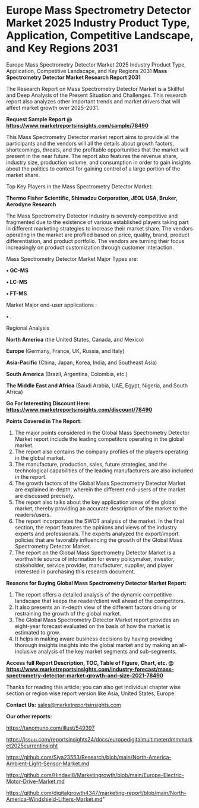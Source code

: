 # Europe Mass Spectrometry Detector Market 2025 Industry Product Type, Application, Competitive Landscape, and Key Regions 2031
Europe Mass Spectrometry Detector Market 2025 Industry Product Type, Application, Competitive Landscape, and Key Regions 2031
<strong>Mass Spectrometry Detector Market Research Report 2031</strong>

The Research Report on Mass Spectrometry Detector Market is a Skillful and Deep Analysis of the Present Situation and Challenges. This research report also analyzes other important trends and market drivers that will affect market growth over 2025-2031.

<strong>Request Sample Report @ <a href=https://www.marketreportsinsights.com/sample/78490>https://www.marketreportsinsights.com/sample/78490</a></strong>

This Mass Spectrometry Detector market report aims to provide all the participants and the vendors will all the details about growth factors, shortcomings, threats, and the profitable opportunities that the market will present in the near future. The report also features the revenue share, industry size, production volume, and consumption in order to gain insights about the politics to contest for gaining control of a large portion of the market share.

Top Key Players in the Mass Spectrometry Detector Market:

<strong>Thermo Fisher Scientific, Shimadzu Corporation, JEOL USA, Bruker, Aerodyne Research</strong>

The Mass Spectrometry Detector Industry is severely competitive and fragmented due to the existence of various established players taking part in different marketing strategies to increase their market share. The vendors operating in the market are profiled based on price, quality, brand, product differentiation, and product portfolio. The vendors are turning their focus increasingly on product customization through customer interaction.

Mass Spectrometry Detector Market Major Types are:

<strong>• GC-MS

• LC-MS

• FT-MS</strong>

Market Major end-user applications :

<strong>• .</strong>

Regional Analysis

</u><strong><b>North America</b></strong> (the United States, Canada, and Mexico)

<strong><b>Europe </b></strong>(Germany, France, UK, Russia, and Italy)

<strong><b>Asia-Pacific</b></strong> (China, Japan, Korea, India, and Southeast Asia)

<strong><b>South America</b></strong> (Brazil, Argentina, Colombia, etc.)

<strong><b>The Middle East and Africa</b></strong> (Saudi Arabia, UAE, Egypt, Nigeria, and South Africa)

<strong>Go For Interesting Discount Here: <a href=https://www.marketreportsinsights.com/discount/78490>https://www.marketreportsinsights.com/discount/78490</a></strong>

<strong>Points Covered in The Report:</strong>
<ol>
  <li>The major points considered in the Global Mass Spectrometry Detector Market report include the leading competitors operating in the global market.</li>
  <li>The report also contains the company profiles of the players operating in the global market.</li>
  <li>The manufacture, production, sales, future strategies, and the technological capabilities of the leading manufacturers are also included in the report.</li>
  <li>The growth factors of the Global Mass Spectrometry Detector Market are explained in-depth, wherein the different end-users of the market are discussed precisely.</li>
  <li>The report also talks about the key application areas of the global market, thereby providing an accurate description of the market to the readers/users.</li>
  <li>The report incorporates the SWOT analysis of the market. In the final section, the report features the opinions and views of the industry experts and professionals. The experts analyzed the export/import policies that are favorably influencing the growth of the Global Mass Spectrometry Detector Market.</li>
  <li>The report on the Global Mass Spectrometry Detector Market is a worthwhile source of information for every policymaker, investor, stakeholder, service provider, manufacturer, supplier, and player interested in purchasing this research document.</li>
</ol>
<strong>Reasons for Buying Global Mass Spectrometry Detector Market Report:</strong>

<ol>
  <li>The report offers a detailed analysis of the dynamic competitive landscape that keeps the reader/client well ahead of the competitors.</li>
  <li>It also presents an in-depth view of the different factors driving or restraining the growth of the global market.</li>
  <li>The Global Mass Spectrometry Detector Market report provides an eight-year forecast evaluated on the basis of how the market is estimated to grow.</li>
  <li>It helps in making aware business decisions by having providing thorough insights insights into the global market and by making an all-inclusive analysis of the key market segments and sub-segments.</li>
</ol>
<strong>Access full Report Description, TOC, Table of Figure, Chart, etc. @ <a href=https://www.marketreportsinsights.com/industry-forecast/mass-spectrometry-detector-market-growth-and-size-2021-78490>https://www.marketreportsinsights.com/industry-forecast/mass-spectrometry-detector-market-growth-and-size-2021-78490</a></strong>


Thanks for reading this article; you can also get individual chapter wise section or region wise report version like Asia, United States, Europe.

<strong>Contact Us:</strong>
sales@marketreportsinsights.com

<strong>Our other reports:</strong>

<a href=https://tanomuno.com/illust/549397>https://tanomuno.com/illust/549397</a>

<a href=https://issuu.com/reportsinsights24/docs/europedigitalmultimeterdmmmarket2025currentinsight>https://issuu.com/reportsinsights24/docs/europedigitalmultimeterdmmmarket2025currentinsight</a>

<a href=https://github.com/Siya23553/Research/blob/main/North-America-Ambient-Light-Sensor-Market.md>https://github.com/Siya23553/Research/blob/main/North-America-Ambient-Light-Sensor-Market.md</a>

<a href=https://github.com/Hindavi8/Marketingrowth/blob/main/Europe-Electric-Motor-Drive-Market.md>https://github.com/Hindavi8/Marketingrowth/blob/main/Europe-Electric-Motor-Drive-Market.md</a>

<a href=https://github.com/digitalgrowth4347/marketing-report/blob/main/North-America-Windshield-Lifters-Market.md>https://github.com/digitalgrowth4347/marketing-report/blob/main/North-America-Windshield-Lifters-Market.md</a>"
